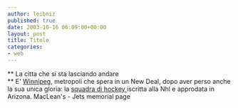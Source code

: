 ```yaml
---
author: leibniz
published: true
date: 2003-10-16 06:09:00+00:00
layout: post
title: Titolo
categories:
- web
---
```


 **   La citta che si sta lasciando andare   
**   E'  [ Winnipeg](http://www.macleans.ca/switchboard/article.jsp?content=20031020_67467_67467), metropoli che spera in un New Deal, dopo aver perso anche la sua unica gloria: la  [ squadra di hockey ](http://www.curtiswalker.com/jets/)iscritta alla Nhl e approdata in Arizona.
  MacLean's - Jets memorial page
